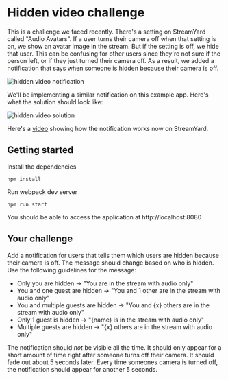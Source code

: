 # Hidden video challenge

This is a challenge we faced recently. There's a setting on StreamYard called "Audio Avatars". If a user turns their camera off when that setting is on, we show an avatar image in the stream. But if the setting is off, we hide that user. This can be confusing for other users since they're not sure if the person left, or if they just turned their camera off. As a result, we added a notification that says when someone is hidden because their camera is off.

![hidden video notification](https://res.cloudinary.com/streamyard-dev/image/upload/v1603850115/github-images/hidden-video-notification.png)

We'll be implementing a similar notification on this example app. Here's what the solution should look like:

![hidden video solution](https://res.cloudinary.com/streamyard-dev/image/upload/v1603850115/github-images/hidden-video-solution.png)

Here's a [video](https://www.loom.com/share/c2f0a8e359cf4367ab7dece00b52b770) showing how the notification works now on StreamYard.

## Getting started

Install the dependencies
```shell
npm install
```

Run webpack dev server
```shell
npm run start
```

You should be able to access the application at http://localhost:8080

## Your challenge

Add a notification for users that tells them which users are hidden because their camera is off. The message should change based on who is hidden. Use the following guidelines for the message:
- Only you are hidden -> "You are in the stream with audio only"
- You and one guest are hidden -> "You and 1 other are in the stream with audio only"
- You and multiple guests are hidden -> "You and {x} others are in the stream with audio only"
- Only 1 guest is hidden -> "{name} is in the stream with audio only"
- Multiple guests are hidden -> "{x} others are in the stream with audio only"

The notification should _not_ be visible all the time. It should only appear for a short amount of time right after someone turns off their camera. It should fade out about 5 seconds later. Every time someones camera is turned off, the notification should appear for another 5 seconds.
